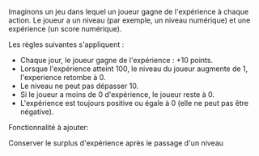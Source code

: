 Imaginons un jeu dans lequel un joueur gagne de l'expérience à chaque action. 
Le joueur a un niveau (par exemple, un niveau numérique) et une expérience (un score numérique).

Les règles suivantes s'appliquent :

- Chaque jour, le joueur gagne de l'expérience : +10 points.
- Lorsque l'expérience atteint 100, le niveau du joueur augmente de 1, l'experience retombe à 0.
- Le niveau ne peut pas dépasser 10.
- Si le joueur a moins de 0 d'expérience, le joueur reste à 0.
- L'expérience est toujours positive ou égale à 0 (elle ne peut pas être négative).


Fonctionnalité à ajouter:

Conserver le surplus d'expérience après le passage d'un niveau
